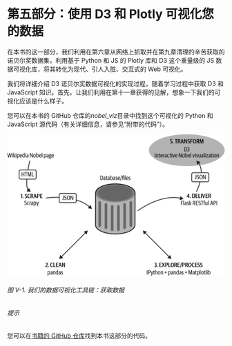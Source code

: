 # 第五部分：使用 D3 和 Plotly 可视化您的数据

在本书的这一部分，我们利用在第六章从网络上抓取并在第九章清理的辛苦获取的诺贝尔奖数据集，利用基于 Python 和 JS 的 Plotly 库和 D3 这个重量级的 JS 数据可视化库，将其转化为现代、引人入胜、交互式的 Web 可视化。

我们将详细介绍 D3 诺贝尔奖数据可视化的实现过程，随着学习过程中获取 D3 和 JavaScript 知识。首先，让我们利用在第十一章获得的见解，想象一下我们的可视化应该是什么样子。

您可以在本书的 GitHub 仓库的*nobel_viz*目录中找到这个可视化的 Python 和 JavaScript 源代码（有关详细信息，请参见“附带的代码”）。

![dpj2 p501](img/dpj2_p501.png)

###### 图 V-1\. 我们的数据可视化工具链：获取数据

###### 提示

您可以在[书籍的 GitHub 仓库](https://github.com/Kyrand/dataviz-with-python-and-js-ed-2)找到本书这部分的代码。
